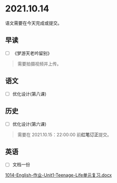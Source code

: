 # 2021.10.14

语文需要在今天完成或提交。

## 早读

- [ ] 《梦游天老吟留别》

> 需要拍摄视频并上传。

## 语文

- [ ] 优化设计(第八课)

## 历史

- [ ] 优化设计(第六课)

> 需要在 2021.10.15：22:00:00 前**红笔订正**提交。

## 英语

- [ ] 文档一份

[1014-English-作业-Unit1-Teenage-Life单元复习.docx](../.gitbook/assets/1014-English-作业-Unit1-Teenage-Life单元复习.docx)
